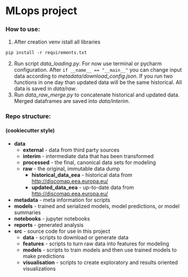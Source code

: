 # MLops project

### How to use:
1. After creation venv istall all libraries
```commandline
pip install -r requirements.txt
```
2. Run script *data_loading.py*. For now use terminal or pycharm configuration. 
After ``if __name__ == "__main__"`` you can change input data according to *metadata/download_config.json*.
If you run two functions in one day than updated data will be the same historical.
All data is saved in *data/raw*.
3. Run *data_raw_merge.py* to concatenate historical and updated data. Merged dataframes are saved into *data/interim*.


### Repo structure:
#### (cookiecutter style)
- **data**
   - **external**    - data from third party sources
   - **interim**     - intermediate data that has been transformed
   - **processed**   - the final, canonical data sets for modeling
   - **raw**         - the original, immutable data dump
     - **historical_data_eea** - historical data from http://discomap.eea.europa.eu/
     - **updated_data_eea**    - up-to-date data from http://discomap.eea.europa.eu/
- **metadata**   - meta information for scripts
- **models**     - trained and serialized models, model predictions, or model summaries
- **notebooks**  - jupyter notebooks
- **reports**    - generated analysis
- **src**        - source code for use in this project
  - **data**     - scripts to download or generate data
  - **features** - scripts to turn raw data into features for modeling
  - **models**   - scripts to train models and then use trained models to make predictions
  - **visualisation** - scripts to create exploratory and results oriented visualizations